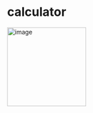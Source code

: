 # calculator
<img width="183" alt="image" src="https://user-images.githubusercontent.com/90372447/173770625-aed8b5fa-0c8f-4bf6-845e-6584991d9df3.png">
